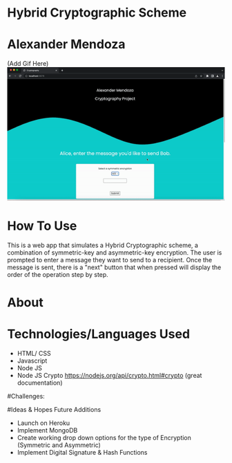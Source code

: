 # Hybrid Cryptographic Scheme 
# Alexander Mendoza

(Add Gif Here)
![](https://github.com/mendoska/cryptography-project/blob/main/cryptography-demo.gif)


# How To Use

This is a web app that simulates a Hybrid Cryptographic scheme, a combination of symmetric-key and asymmetric-key encryption. The user is prompted to enter a message they want to send to a recipient. Once the message is sent, there is a "next" button that when pressed will display the order of the operation step by step. 


# About


# Technologies/Languages Used
* HTML/ CSS
* Javascript
* Node JS
* Node JS Crypto https://nodejs.org/api/crypto.html#crypto (great documentation)

#Challenges:

#Ideas & Hopes Future Additions 
* Launch on Heroku
* Implement MongoDB
* Create working drop down options for the type of Encryption (Symmetric and Asymmetric)
* Implement Digital Signature & Hash Functions

